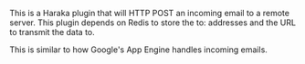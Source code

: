 This is a Haraka plugin that will HTTP POST an incoming email to a remote
server. This plugin depends on Redis to store the to: addresses and the URL
to transmit the data to.

This is similar to how Google's App Engine handles incoming emails.